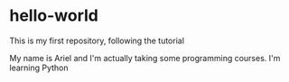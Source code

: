 # hello-world
This is my first repository, following the tutorial

My name is Ariel and I'm actually taking some programming courses. I'm learning Python
